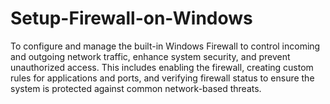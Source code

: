 # Setup-Firewall-on-Windows
To configure and manage the built-in Windows Firewall to control incoming and outgoing network traffic, enhance system security, and prevent unauthorized access. This includes enabling the firewall, creating custom rules for applications and ports, and verifying firewall status to ensure the system is protected against common network-based threats.

